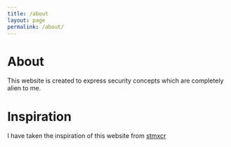 ```yaml
---
title: /about
layout: page
permalink: /about/
---
```


# About

This website is created to express security concepts which are completely alien to me. 

# Inspiration
I have taken the inspiration of this website from [stmxcr](https://stmxcsr.com/about/)